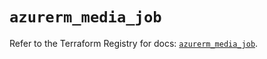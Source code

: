 # `azurerm_media_job`

Refer to the Terraform Registry for docs: [`azurerm_media_job`](https://registry.terraform.io/providers/hashicorp/azurerm/3.112.0/docs/resources/media_job).
